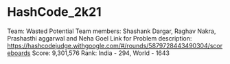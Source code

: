 # HashCode_2k21
  Team: Wasted Potential 
  Team members: Shashank Dargar, Raghav Nakra, Prashasthi aggarwal and Neha Goel
  Link for Problem description: https://hashcodejudge.withgoogle.com/#/rounds/5879728443490304/scoreboards
  Score: 9,301,576
  Rank: India - 294, World - 1643
